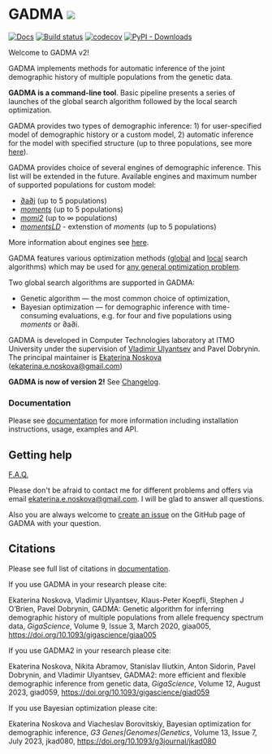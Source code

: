 # GADMA ![](http://jb.gg/badges/research-flat-square.svg)

[![Docs](https://readthedocs.org/projects/gadma/badge/?version=latest)](https://gadma.readthedocs.io/en/latest/?badge=latest) [![Build status](https://github.com/ctlab/GADMA/workflows/build/badge.svg)](https://github.com/ctlab/GADMA/actions) [![codecov](https://codecov.io/gh/ctlab/GADMA/branch/master/graph/badge.svg?token=F303UDEWDJ)](https://codecov.io/gh/ctlab/GADMA) [![PyPI - Downloads](https://img.shields.io/pypi/dm/gadma)](https://pypistats.org/packages/gadma)

Welcome to GADMA v2!

GADMA implements methods for automatic inference of the joint demographic history of multiple populations from the genetic data.

**GADMA is a command-line tool**. Basic pipeline presents a series of launches of the global search algorithm followed by the local search optimization.

GADMA provides two types of demographic inference: 1) for user-specified model of demographic history or a custom model, 2) automatic inference for the model with specified structure (up to three populations, see more [here](https://gadma.readthedocs.io/en/latest/user_manual/set_model/set_model_struct.html)).

GADMA provides choice of several engines of demographic inference. This list will be extended in the future. Available engines and maximum number of supported populations for custom model:

* [∂a∂i](https://bitbucket.org/gutenkunstlab/dadi/) (up to 5 populations)
* [*moments*](https://bitbucket.org/simongravel/moments/) (up to 5 populations)
* [*momi2*](https://github.com/popgenmethods/momi2/) (up to ∞ populations)
* [*momentsLD*](https://bitbucket.org/simongravel/moments/) - extenstion of *moments* (up to 5 populations)

More information about engines see [here](https://gadma.readthedocs.io/en/latest/user_manual/set_engine.html).

GADMA features various optimization methods ([global](https://gadma.readthedocs.io/en/latest/api/gadma.optimizers.html#global-optimizers-list) and [local](https://gadma.readthedocs.io/en/latest/api/gadma.optimizers.html#local-optimizers-list) search algorithms) which may be used for [any general optimization problem](https://gadma.readthedocs.io/en/latest/api_examples/optimization_example.html).

Two global search algorithms are supported in GADMA:

* Genetic algorithm — the most common choice of optimization,
* Bayesian optimization — for demographic inference with time-consuming evaluations, e.g. for four and five populations using *moments* or ∂a∂i.

GADMA is developed in Computer Technologies laboratory at ITMO University under the supervision of [Vladimir Ulyantsev](https://ulyantsev.com/) and Pavel Dobrynin. The principal maintainer is [Ekaterina Noskova](http://enoskova.me/) (ekaterina.e.noskova@gmail.com)

**GADMA is now of version 2!** See [Changelog](https://gadma.readthedocs.io/en/latest/changelogs.html).

### Documentation

Please see [documentation](https://gadma.readthedocs.io) for more information including installation instructions, usage, examples and API.

## Getting help

[F.A.Q.](https://gadma.readthedocs.io/en/latest/faq.html)

Please don't be afraid to contact me for different problems and offers via email ekaterina.e.noskova@gmail.com. I will be glad to answer all questions.

Also you are always welcome to [create an issue](https://github.com/ctlab/GADMA/issues) on the GitHub page of GADMA with your question.

## Citations

Please see full list of citations in [documentation](https://gadma.readthedocs.io/en/latest/citations.html).

If you use GADMA in your research please cite:

Ekaterina Noskova, Vladimir Ulyantsev, Klaus-Peter Koepfli, Stephen J O’Brien, Pavel Dobrynin, GADMA: Genetic algorithm for inferring demographic history of multiple populations from allele frequency spectrum data, *GigaScience*, Volume 9, Issue 3, March 2020, giaa005, <https://doi.org/10.1093/gigascience/giaa005>

If you use GADMA2 in your research please cite:

Ekaterina Noskova, Nikita Abramov, Stanislav Iliutkin, Anton Sidorin, Pavel Dobrynin, and Vladimir Ulyantsev, GADMA2: more efficient and flexible demographic inference from genetic data, *GigaScience*, Volume 12, August 2023, giad059, <https://doi.org/10.1093/gigascience/giad059>

If you use Bayesian optimization please cite:

Ekaterina Noskova and Viacheslav Borovitskiy, Bayesian optimization for demographic inference, *G3 Genes|Genomes|Genetics*, Volume 13, Issue 7, July 2023, jkad080, <https://doi.org/10.1093/g3journal/jkad080>
